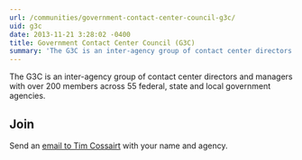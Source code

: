 ```yaml
---
url: /communities/government-contact-center-council-g3c/
uid: g3c
date: 2013-11-21 3:28:02 -0400
title: Government Contact Center Council (G3C)
summary: 'The G3C is an inter-agency group of contact center directors and managers with over 200 members across 55 federal, state and local government agencies. Join Stay on the cutting edge of  government contact center news, ideas, best practices, and the latest in contact center technology. Join the G3C or Manage Your Subscriptions Tools & Resources {{< legacy-img'
---
```


The G3C is an inter-agency group of contact center directors and managers with over 200 members across 55 federal, state and local government agencies.

## Join

Send an [email to Tim Cossairt](mailto:tim.cossairt@tsa.dhs.gov) with your name and agency.
